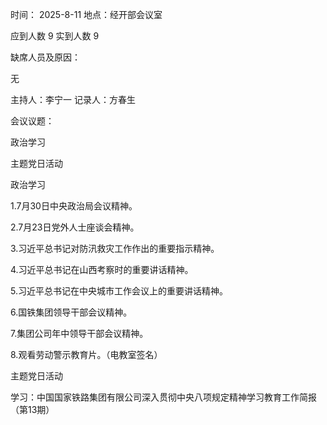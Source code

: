 时间： 2025-8-11               地点：经开部会议室

应到人数 9            实到人数  9

缺席人员及原因：

无

 

主持人：李宁一             记录人：方春生

会议议题：

政治学习

主题党日活动

 

政治学习

1.7月30日中央政治局会议精神。 

2.7月23日党外人士座谈会精神。 

3.习近平总书记对防汛救灾工作作出的重要指示精神。 

4.习近平总书记在山西考察时的重要讲话精神。 

5.习近平总书记在中央城市工作会议上的重要讲话精神。 

6.国铁集团领导干部会议精神。 

7.集团公司年中领导干部会议精神。 

8.观看劳动警示教育片。（电教室签名）

 

主题党日活动

学习：中国国家铁路集团有限公司深入贯彻中央八项规定精神学习教育工作简报（第13期）